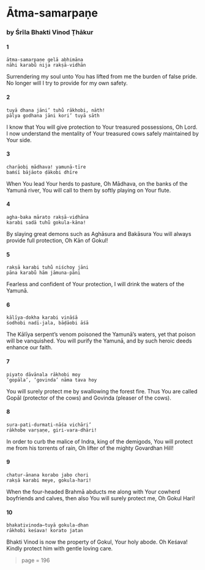 # Ātma-samarpaṇe

### by Śrīla Bhakti Vinod Ṭhākur

#### 1

    ātma-samarpaṇe gelā abhimāna
    nāhi karabu̐ nija rakṣā-vidhān

Surrendering my soul unto You has lifted from me the burden of false pride. No longer will I try to provide for my own safety.

#### 2

    tuyā dhana jāni’ tuhu̐ rākhobi, nāth!
    pālya godhana jāni kori’ tuyā sāth

I know that You will give protection to Your treasured possessions, Oh Lord. I now understand the mentality of Your treasured cows safely maintained by Your side.

#### 3

    charāobi mādhava! yamunā-tīre
    baṁśī bājāoto ḍākobi dhīre

When You lead Your herds to pasture, Oh Mādhava, on the banks of the Yamunā river, You will call to them by softly playing on Your flute.

#### 4

    agha-baka mārato rakṣā-vidhāna
    karabi sadā tuhu̐ gokula-kāna!

By slaying great demons such as Aghāsura and Bakāsura You will always provide full protection, Oh Kān of Gokul!

#### 5

    rakṣā karabi tuhu̐ niśchoy jāni
    pāna karabu̐ hām jāmuna-pāni

Fearless and confident of Your protection, I will drink the waters of the Yamunā.

#### 6

    kālīya-dokha karabi vināśā
    śodhobi nadī-jala, bāḍāobi āśā

The Kālīya serpent’s venom poisoned the Yamunā’s waters, yet that poison will be vanquished. You will purify the Yamunā, and by such heroic deeds enhance our faith.

#### 7

    piyato dāvānala rākhobi moy
    ‘gopāla’, ‘govinda’ nāma tava hoy

You will surely protect me by swallowing the forest fire. Thus You are called Gopāl (protector of the cows) and Govinda (pleaser of the cows).

#### 8

    sura-pati-durmati-nāśa vichāri’
    rākhobe varṣaṇe, giri-vara-dhāri!

In order to curb the malice of Indra, king of the demigods, You will protect me from his torrents of rain, Oh lifter of the mighty Govardhan Hill!

#### 9

    chatur-ānana korabo jabo chori
    rakṣā karabi meye, gokula-hari!

When the four-headed Brahmā abducts me along with Your cowherd boyfriends and calves, then also You will surely protect me, Oh Gokul Hari!

#### 10

    bhakativinoda—tuyā gokula-dhan
    rākhobi keśava! korato jatan

Bhakti Vinod is now the property of Gokul, Your holy abode. Oh Keśava! Kindly protect him with gentle loving care.


> page = 196